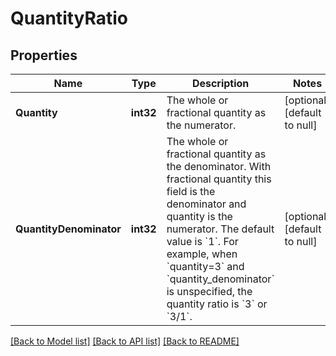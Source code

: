 # QuantityRatio

## Properties
Name | Type | Description | Notes
------------ | ------------- | ------------- | -------------
**Quantity** | **int32** | The whole or fractional quantity as the numerator. | [optional] [default to null]
**QuantityDenominator** | **int32** | The whole or fractional quantity as the denominator. With fractional quantity this field is the denominator and quantity is the numerator. The default value is &#x60;1&#x60;. For example, when &#x60;quantity&#x3D;3&#x60; and &#x60;quantity_denominator&#x60; is unspecified, the quantity ratio is &#x60;3&#x60; or &#x60;3/1&#x60;. | [optional] [default to null]

[[Back to Model list]](../README.md#documentation-for-models) [[Back to API list]](../README.md#documentation-for-api-endpoints) [[Back to README]](../README.md)

